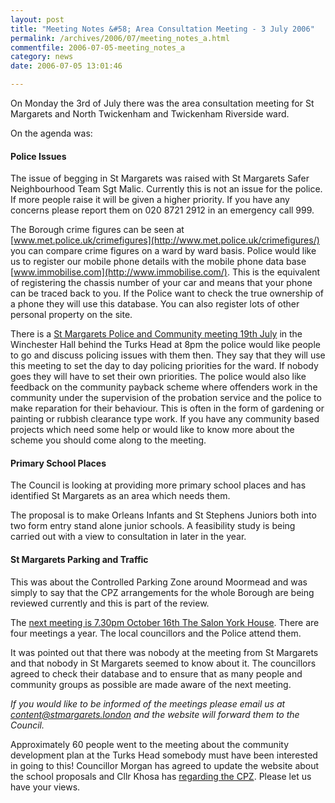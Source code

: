 ```yaml
---
layout: post
title: "Meeting Notes &#58; Area Consultation Meeting - 3 July 2006"
permalink: /archives/2006/07/meeting_notes_a.html
commentfile: 2006-07-05-meeting_notes_a
category: news
date: 2006-07-05 13:01:46

---
```


On Monday the 3rd of July there was the area consultation meeting for St Margarets and North Twickenham and Twickenham Riverside ward.

On the agenda was:

#### Police Issues

The issue of begging in St Margarets was raised with St Margarets Safer Neighbourhood Team Sgt Malic. Currently this is not an issue for the police. If more people raise it will be given a higher priority. If you have any concerns please report them on 020 8721 2912 in an emergency call 999.

The Borough crime figures can be seen at [www.met.police.uk/crimefigures](http://www.met.police.uk/crimefigures/) you can compare crime figures on a ward by ward basis. Police would like us to register our mobile phone details with the mobile phone data base [www.immobilise.com](http://www.immobilise.com/). This is the equivalent of registering the chassis number of your car and means that your phone can be traced back to you. If the Police want to check the true ownership of a phone they will use this database. You can also register lots of other personal property on the site.

There is a [St Margarets Police and Community meeting 19th July](https://stmargarets.london/event/Meeting/200607050244) in the Winchester Hall behind the Turks Head at 8pm the police would like people to go and discuss policing issues with them then. They say that they will use this meeting to set the day to day policing priorities for the ward. If nobody goes they will have to set their own priorities. The police would also like feedback on the community payback scheme where offenders work in the community under the supervision of the probation service and the police to make reparation for their behaviour. This is often in the form of gardening or painting or rubbish clearance type work. If you have any community based projects which need some help or would like to know more about the scheme you should come along to the meeting.

#### Primary School Places

The Council is looking at providing more primary school places and has identified St Margarets as an area which needs them.

The proposal is to make Orleans Infants and St Stephens Juniors both into two form entry stand alone junior schools. A feasibility study is being carried out with a view to consultation in later in the year.

#### St Margarets Parking and Traffic

This was about the Controlled Parking Zone around Moormead and was simply to say that the CPZ arrangements for the whole Borough are being reviewed currently and this is part of the review.

The [next meeting is 7.30pm October 16th The Salon York House](https://stmargarets.london/event/Meeting/200607050527). There are four meetings a year. The local councillors and the Police attend them.

It was pointed out that there was nobody at the meeting from St Margarets and that nobody in St Margarets seemed to know about it. The councillors agreed to check their database and to ensure that as many people and community groups as possible are made aware of the next meeting.

*If you would like to be informed of the meetings please email us at <content@stmargarets.london> and the website will forward them to the Council.*

Approximately 60 people went to the meeting about the community development plan at the Turks Head somebody must have been interested in going to this! Councillor Morgan has agreed to update the website about the school proposals and Cllr Khosa has [regarding the CPZ](https://stmargarets.london/archives/2006/07/cllr_khosas_cpz.html). Please let us have your views.
